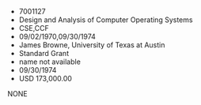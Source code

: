 * 7001127
* Design and Analysis of Computer Operating Systems
* CSE,CCF
* 09/02/1970,09/30/1974
* James Browne, University of Texas at Austin
* Standard Grant
*   name not available
* 09/30/1974
* USD 173,000.00

NONE